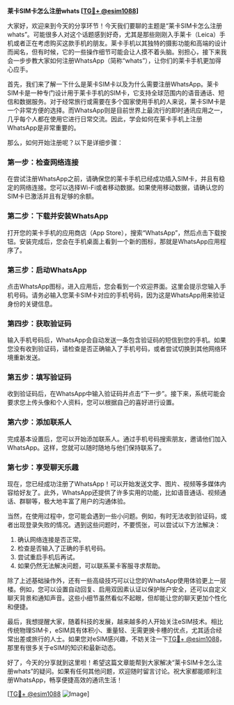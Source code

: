 **莱卡SIM卡怎么注册whats [[TG💪+ @esim1088](https://t.me/s/esim1088)]**

大家好，欢迎来到今天的分享环节！今天我们要聊的主题是“莱卡SIM卡怎么注册whats”。可能很多人对这个话题感到好奇，尤其是那些刚刚入手莱卡（Leica）手机或者正在考虑购买这款手机的朋友。莱卡手机以其独特的摄影功能和高端的设计而闻名，但有时候，它的一些操作细节可能会让人摸不着头脑。别担心，接下来我会一步步教大家如何注册WhatsApp（简称“whats”），让你们的莱卡手机更加得心应手。

首先，我们来了解一下什么是莱卡SIM卡以及为什么需要注册WhatsApp。莱卡SIM卡是一种专门设计用于莱卡手机的SIM卡，它支持全球范围内的语音通话、短信和数据服务。对于经常旅行或需要在多个国家使用手机的人来说，莱卡SIM卡是一个非常方便的选择。而WhatsApp则是目前世界上最流行的即时通讯应用之一，几乎每个人都在使用它进行日常交流。因此，学会如何在莱卡手机上注册WhatsApp是非常重要的。

那么，如何开始注册呢？以下是详细步骤：

### **第一步：检查网络连接**
在尝试注册WhatsApp之前，请确保您的莱卡手机已经成功插入SIM卡，并且有稳定的网络连接。您可以选择Wi-Fi或者移动数据。如果使用移动数据，请确认您的SIM卡已激活并且有足够的余额。

### **第二步：下载并安装WhatsApp**
打开您的莱卡手机的应用商店（App Store），搜索“WhatsApp”，然后点击下载按钮。安装完成后，您会在手机桌面上看到一个新的图标，那就是WhatsApp应用程序了。

### **第三步：启动WhatsApp**
点击WhatsApp图标，进入应用后，您会看到一个欢迎界面。这里会提示您输入手机号码。请务必输入您莱卡SIM卡对应的手机号码，因为这是WhatsApp用来验证身份的关键信息。

### **第四步：获取验证码**
输入手机号码后，WhatsApp会自动发送一条包含验证码的短信到您的手机。如果您没有收到验证码，请检查是否正确输入了手机号码，或者尝试切换到其他网络环境重新发送。

### **第五步：填写验证码**
收到验证码后，在WhatsApp中输入验证码并点击“下一步”。接下来，系统可能会要求您上传头像和个人资料，您可以根据自己的喜好进行设置。

### **第六步：添加联系人**
完成基本设置后，您可以开始添加联系人。通过手机号码搜索朋友，邀请他们加入WhatsApp。这样，您就可以随时随地与他们保持联系了。

### **第七步：享受聊天乐趣**
现在，您已经成功注册了WhatsApp！可以开始发送文字、图片、视频等多媒体内容给好友了。此外，WhatsApp还提供了许多实用的功能，比如语音通话、视频通话、群聊等，极大地丰富了用户的沟通体验。

当然，在使用过程中，您可能会遇到一些小问题。例如，有时无法收到验证码，或者出现登录失败的情况。遇到这些问题时，不要慌张，可以尝试以下方法解决：

1. 确认网络连接是否正常。
2. 检查是否输入了正确的手机号码。
3. 尝试重启手机后再试。
4. 如果仍然无法解决问题，可以联系莱卡客服寻求帮助。

除了上述基础操作外，还有一些高级技巧可以让您的WhatsApp使用体验更上一层楼。例如，您可以设置自动回复、启用双因素认证以保护账户安全，还可以自定义聊天背景和通知声音。这些小细节虽然看似不起眼，但却能让您的聊天更加个性化和便捷。

最后，我想提醒大家，随着科技的发展，越来越多的人开始关注eSIM技术。相比传统物理SIM卡，eSIM具有体积小、重量轻、无需更换卡槽的优点，尤其适合经常出差或旅行的人士。如果您对eSIM感兴趣，不妨关注一下[TG💪+ @esim1088](https://t.me/s/esim1088)，那里有很多关于eSIM的知识和最新动态。

好了，今天的分享就到这里啦！希望这篇文章能帮到大家解决“莱卡SIM卡怎么注册whats”的疑问。如果有任何其他问题，欢迎随时留言讨论。祝大家都能顺利注册WhatsApp，畅享便捷高效的通讯生活！

[[TG💪+ @esim1088](https://t.me/s/esim1088) ![Image](https://i.postimg.cc/4NQfJmqS/Snipaste-2025-05-13-00-14-12.png)]